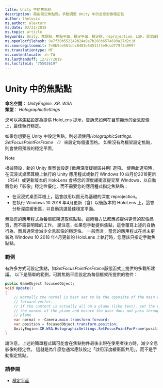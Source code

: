 ```yaml
---
title: Unity 中的焦點點
description: 藉由設定焦點點，手動調整 Unity 中的全息影像穩定性
author: thetuvix
ms.author: alexturn
ms.date: 03/21/2018
ms.topic: article
keywords: Unity，焦點點，焦點平面，穩定平面，穩定點，reprojection，LSR，深度緩衝區
ms.openlocfilehash: 9a7f30b552242b24a9a7b260b6574690a27d2c1d
ms.sourcegitcommit: 7e8b9de561cbc8483e84511f3e9cbd779f3a999f
ms.translationtype: MT
ms.contentlocale: zh-TW
ms.lasthandoff: 12/27/2019
ms.locfileid: "75502619"
---
```

# <a name="focus-point-in-unity"></a>Unity 中的焦點點

**命名空間：** *UnityEngine. XR. WSA*<br>
**類型**： *HolographicSettings*

您可以將[焦點](hologram-stability.md#reprojection)設定為提供 HoloLens 提示，告訴您如何在目前顯示的全息影像上，最佳執行穩定。

如果您想要在 Unity 中設定焦點，則必須使用*HolographicSettings. SetFocusPointForFrame （）* 來設定每個畫面格。 如果沒有為框架設定焦點，則會使用預設的穩定平面。

> [!NOTE]
> 根據預設，新的 Unity 專案會設定 [啟用深度緩衝區共用] 選項。  使用此選項時，在沉浸式桌面耳機上執行的 Unity 應用程式或執行 Windows 10 四月份2018更新（RS4）或更新版本的 HoloLens 會將您的深度緩衝區提交至 Windows，以自動將您的「影像」穩定性優化，而不需要您的應用程式指定焦點點：
> * 在沉浸式桌面耳機上，這會啟用以圖元為基礎的深度 reprojection。
> * 在執行 Windows 10 2018 年4月更新（含）以後版本的 HoloLens 上，這會分析深度緩衝區，以自動挑選最佳穩定平面。
>
> 無論您的應用程式為每個框架選取焦點點，這兩種方法都應該提供更佳的影像品質，而不需要明確的工作。  請注意，如果您手動提供焦點，這會覆寫上述的自動行為，而且通常會減少全息影像的穩定性。  一般而言，當您的應用程式在尚未更新為 Windows 10 2018 年4月更新的 HoloLens 上執行時，您應該只指定手動焦點點。

### <a name="example"></a>範例

有許多方式可設定焦點，如*SetFocusPointForFrame*靜態函式上提供的多載所建議。 以下是簡單的範例，可將焦點平面設定為每個框架所提供的物件：

```cs
public GameObject focusedObject;
void Update()
{
    // Normally the normal is best set to be the opposite of the main camera's 
    // forward vector.
    // If the content is actually all on a plane (like text), set the normal to 
    // the normal of the plane and ensure the user does not pass through the 
    // plane.
    var normal = -Camera.main.transform.forward;     
    var position = focusedObject.transform.position;
    UnityEngine.XR.WSA.HolographicSettings.SetFocusPointForFrame(position, normal);
}
```

請注意，上述的簡單程式碼可能會在焦點物件最後出現在使用者後方時，減少全息影像的穩定性。  這就是為什麼您通常應該設定「啟用深度緩衝區共用」，而不是手動指定焦點。

### <a name="see-also"></a>請參閱
* [穩定平面](hologram-stability.md#reprojection)
